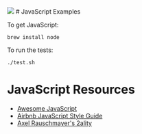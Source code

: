 <img src="https://raw.githubusercontent.com/rtoal/polyglot/master/resources/javascript-logo-64.png">
# JavaScript Examples

To get JavaScript:

```
brew install node
```

To run the tests:

```
./test.sh
```

# JavaScript Resources

* [Awesome JavaScript](https://github.com/sorrycc/awesome-javascript)
* [Airbnb JavaScript Style Guide](https://github.com/airbnb/javascript)
* [Axel Rauschmayer's 2ality](http://www.2ality.com/)
